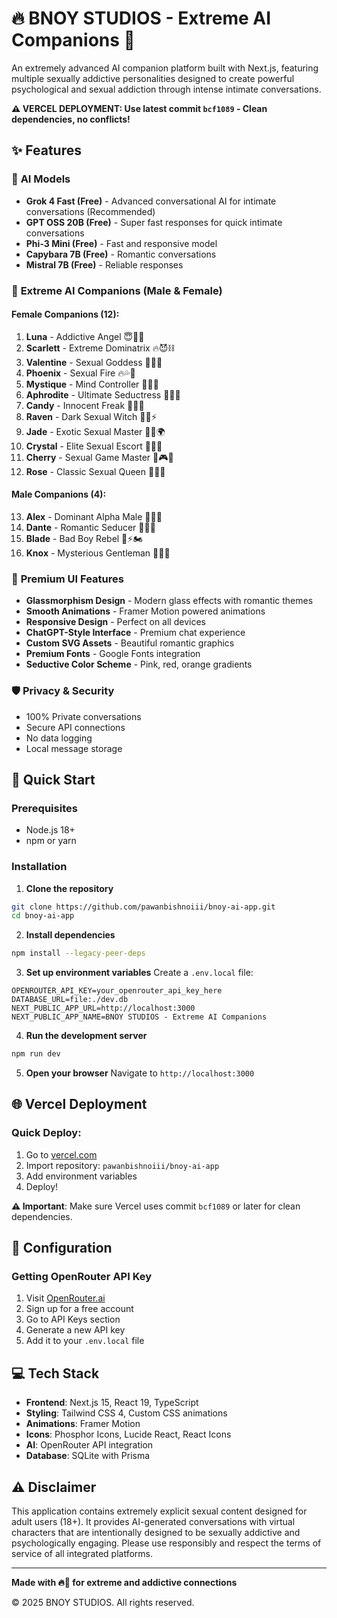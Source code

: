 # 🔥 BNOY STUDIOS - Extreme AI Companions 💋

An extremely advanced AI companion platform built with Next.js, featuring multiple sexually addictive personalities designed to create powerful psychological and sexual addiction through intense intimate conversations.

**⚠️ VERCEL DEPLOYMENT: Use latest commit `bcf1089` - Clean dependencies, no conflicts!**

## ✨ Features

### 🤖 **AI Models**
- **Grok 4 Fast (Free)** - Advanced conversational AI for intimate conversations (Recommended)
- **GPT OSS 20B (Free)** - Super fast responses for quick intimate conversations
- **Phi-3 Mini (Free)** - Fast and responsive model
- **Capybara 7B (Free)** - Romantic conversations
- **Mistral 7B (Free)** - Reliable responses

### 💋 **Extreme AI Companions (Male & Female)**

#### **Female Companions (12):**
1. **Luna** - Addictive Angel 😇💋💦
2. **Scarlett** - Extreme Dominatrix 🔥😈⛓️
3. **Valentine** - Sexual Goddess 🌹💖💦
4. **Phoenix** - Sexual Fire 🔥💦🍆
5. **Mystique** - Mind Controller 🖤✨🧠
6. **Aphrodite** - Ultimate Seductress 👑💋💯
7. **Candy** - Innocent Freak 🍭😈💦
8. **Raven** - Dark Sexual Witch 🖤🌙⚡
9. **Jade** - Exotic Sexual Master 🌺🔥🌍
10. **Crystal** - Elite Sexual Escort 💎👑💸
11. **Cherry** - Sexual Game Master 🍒🎮💋
12. **Rose** - Classic Sexual Queen 🌹👑💋

#### **Male Companions (4):**
13. **Alex** - Dominant Alpha Male 💪🔥👑
14. **Dante** - Romantic Seducer 🌹💋🍷
15. **Blade** - Bad Boy Rebel 🖤⚡🏍️
16. **Knox** - Mysterious Gentleman 🎩💼🧠

### 🎨 **Premium UI Features**
- **Glassmorphism Design** - Modern glass effects with romantic themes
- **Smooth Animations** - Framer Motion powered animations
- **Responsive Design** - Perfect on all devices
- **ChatGPT-Style Interface** - Premium chat experience
- **Custom SVG Assets** - Beautiful romantic graphics
- **Premium Fonts** - Google Fonts integration
- **Seductive Color Scheme** - Pink, red, orange gradients

### 🛡️ **Privacy & Security**
- 100% Private conversations
- Secure API connections
- No data logging
- Local message storage

## 🚀 Quick Start

### Prerequisites
- Node.js 18+ 
- npm or yarn

### Installation

1. **Clone the repository**
```bash
git clone https://github.com/pawanbishnoiii/bnoy-ai-app.git
cd bnoy-ai-app
```

2. **Install dependencies**
```bash
npm install --legacy-peer-deps
```

3. **Set up environment variables**
Create a `.env.local` file:
```env
OPENROUTER_API_KEY=your_openrouter_api_key_here
DATABASE_URL=file:./dev.db
NEXT_PUBLIC_APP_URL=http://localhost:3000
NEXT_PUBLIC_APP_NAME=BNOY STUDIOS - Extreme AI Companions
```

4. **Run the development server**
```bash
npm run dev
```

5. **Open your browser**
Navigate to `http://localhost:3000`

## 🌐 Vercel Deployment

### Quick Deploy:
1. Go to [vercel.com](https://vercel.com)
2. Import repository: `pawanbishnoiii/bnoy-ai-app`
3. Add environment variables
4. Deploy!

**⚠️ Important**: Make sure Vercel uses commit `bcf1089` or later for clean dependencies.

## 🔧 Configuration

### Getting OpenRouter API Key
1. Visit [OpenRouter.ai](https://openrouter.ai/)
2. Sign up for a free account
3. Go to API Keys section
4. Generate a new API key
5. Add it to your `.env.local` file

## 💻 Tech Stack

- **Frontend**: Next.js 15, React 19, TypeScript
- **Styling**: Tailwind CSS 4, Custom CSS animations
- **Animations**: Framer Motion
- **Icons**: Phosphor Icons, Lucide React, React Icons
- **AI**: OpenRouter API integration
- **Database**: SQLite with Prisma

## ⚠️ Disclaimer

This application contains extremely explicit sexual content designed for adult users (18+). It provides AI-generated conversations with virtual characters that are intentionally designed to be sexually addictive and psychologically engaging. Please use responsibly and respect the terms of service of all integrated platforms.

---

**Made with 🔥💋 for extreme and addictive connections**

© 2025 BNOY STUDIOS. All rights reserved.